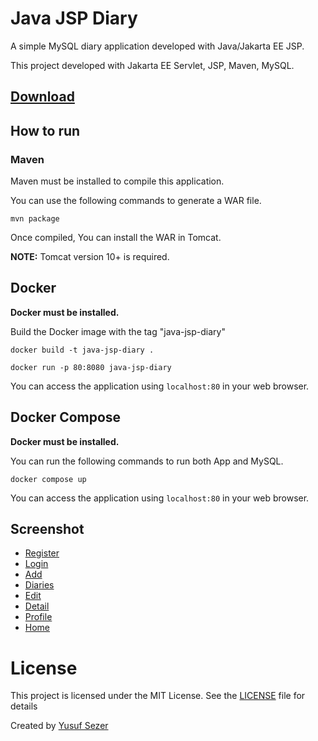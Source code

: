 # Java JSP Diary

A simple MySQL diary application developed with Java/Jakarta EE JSP.

This project developed with Jakarta EE Servlet, JSP, Maven, MySQL.

## [Download](https://github.com/yusufsefasezer/java-jsp-diary/archive/master.zip)

## How to run

### Maven

Maven must be installed to compile this application.

You can use the following commands to generate a WAR file.

```
mvn package
```

Once compiled, You can install the WAR in Tomcat.

**NOTE:** Tomcat version 10+ is required.

## Docker

**Docker must be installed.**

Build the Docker image with the tag "java-jsp-diary"

```
docker build -t java-jsp-diary .
```

```
docker run -p 80:8080 java-jsp-diary
```

You can access the application using `localhost:80` in your web browser.

## Docker Compose

**Docker must be installed.**

You can run the following commands to run both App and MySQL.

```
docker compose up
```

You can access the application using `localhost:80` in your web browser.

## Screenshot

- [Register](screenshot/register.png)
- [Login](screenshot/login.png)
- [Add](screenshot/add.png)
- [Diaries](screenshot/diaries.png)
- [Edit](screenshot/edit.png)
- [Detail](screenshot/detail.png)
- [Profile](screenshot/profile.png)
- [Home](screenshot/home.png)

# License
This project is licensed under the MIT License. See the [LICENSE](LICENSE) file for details

Created by [Yusuf Sezer](https://www.yusufsezer.com)


